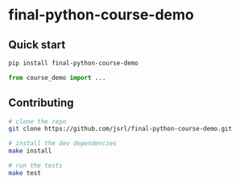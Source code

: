 # final-python-course-demo

## Quick start

```bash
pip install final-python-course-demo
```

```python
from course_demo import ...
```

## Contributing

```bash
# clone the repo
git clone https://github.com/jsrl/final-python-course-demo.git

# install the dev dependencies
make install

# run the tests
make test
```
